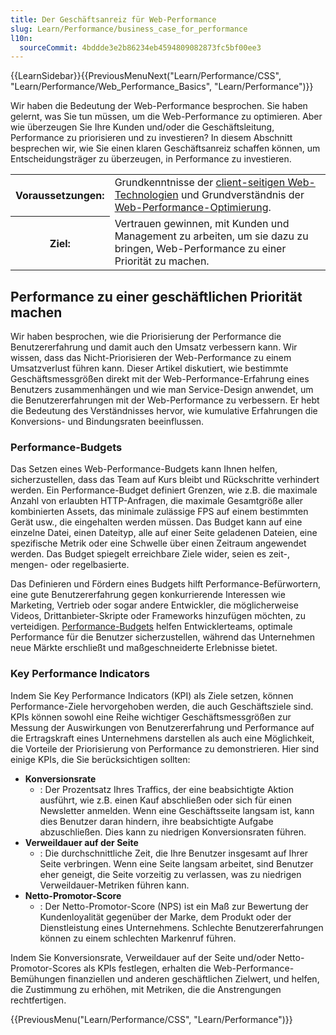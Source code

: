 ```yaml
---
title: Der Geschäftsanreiz für Web-Performance
slug: Learn/Performance/business_case_for_performance
l10n:
  sourceCommit: 4bddde3e2b86234eb4594809082873fc5bf00ee3
---
```


{{LearnSidebar}}{{PreviousMenuNext("Learn/Performance/CSS", "Learn/Performance/Web_Performance_Basics", "Learn/Performance")}}

Wir haben die Bedeutung der Web-Performance besprochen. Sie haben gelernt, was Sie tun müssen, um die Web-Performance zu optimieren. Aber wie überzeugen Sie Ihre Kunden und/oder die Geschäftsleitung, Performance zu priorisieren und zu investieren? In diesem Abschnitt besprechen wir, wie Sie einen klaren Geschäftsanreiz schaffen können, um Entscheidungsträger zu überzeugen, in Performance zu investieren.

<table>
  <tbody>
    <tr>
      <th scope="row">Voraussetzungen:</th>
      <td>
        Grundkenntnisse der
        <a href="/de/docs/Learn/Getting_started_with_the_web"
          >client-seitigen Web-Technologien</a
        > und Grundverständnis der
        <a href="/de/docs/Web/Performance">Web-Performance-Optimierung</a>.
      </td>
    </tr>
    <tr>
      <th scope="row">Ziel:</th>
      <td>
        Vertrauen gewinnen, mit Kunden und Management zu arbeiten, um sie dazu zu bringen, Web-Performance zu einer Priorität zu machen.
      </td>
    </tr>
  </tbody>
</table>

## Performance zu einer geschäftlichen Priorität machen

Wir haben besprochen, wie die Priorisierung der Performance die Benutzererfahrung und damit auch den Umsatz verbessern kann. Wir wissen, dass das Nicht-Priorisieren der Web-Performance zu einem Umsatzverlust führen kann. Dieser Artikel diskutiert, wie bestimmte Geschäftsmessgrößen direkt mit der Web-Performance-Erfahrung eines Benutzers zusammenhängen und wie man Service-Design anwendet, um die Benutzererfahrungen mit der Web-Performance zu verbessern. Er hebt die Bedeutung des Verständnisses hervor, wie kumulative Erfahrungen die Konversions- und Bindungsraten beeinflussen.

### Performance-Budgets

Das Setzen eines Web-Performance-Budgets kann Ihnen helfen, sicherzustellen, dass das Team auf Kurs bleibt und Rückschritte verhindert werden. Ein Performance-Budget definiert Grenzen, wie z.B. die maximale Anzahl von erlaubten HTTP-Anfragen, die maximale Gesamtgröße aller kombinierten Assets, das minimale zulässige FPS auf einem bestimmten Gerät usw., die eingehalten werden müssen. Das Budget kann auf eine einzelne Datei, einen Dateityp, alle auf einer Seite geladenen Dateien, eine spezifische Metrik oder eine Schwelle über einen Zeitraum angewendet werden. Das Budget spiegelt erreichbare Ziele wider, seien es zeit-, mengen- oder regelbasierte.

Das Definieren und Fördern eines Budgets hilft Performance-Befürwortern, eine gute Benutzererfahrung gegen konkurrierende Interessen wie Marketing, Vertrieb oder sogar andere Entwickler, die möglicherweise Videos, Drittanbieter-Skripte oder Frameworks hinzufügen möchten, zu verteidigen. [Performance-Budgets](/de/docs/Web/Performance/Performance_budgets) helfen Entwicklerteams, optimale Performance für die Benutzer sicherzustellen, während das Unternehmen neue Märkte erschließt und maßgeschneiderte Erlebnisse bietet.

### Key Performance Indicators

Indem Sie Key Performance Indicators (KPI) als Ziele setzen, können Performance-Ziele hervorgehoben werden, die auch Geschäftsziele sind. KPIs können sowohl eine Reihe wichtiger Geschäftsmessgrößen zur Messung der Auswirkungen von Benutzererfahrung und Performance auf die Ertragskraft eines Unternehmens darstellen als auch eine Möglichkeit, die Vorteile der Priorisierung von Performance zu demonstrieren. Hier sind einige KPIs, die Sie berücksichtigen sollten:

- **Konversionsrate**
  - : Der Prozentsatz Ihres Traffics, der eine beabsichtigte Aktion ausführt, wie z.B. einen Kauf abschließen oder sich für einen Newsletter anmelden. Wenn eine Geschäftsseite langsam ist, kann dies Benutzer daran hindern, ihre beabsichtigte Aufgabe abzuschließen. Dies kann zu niedrigen Konversionsraten führen.
- **Verweildauer auf der Seite**
  - : Die durchschnittliche Zeit, die Ihre Benutzer insgesamt auf Ihrer Seite verbringen. Wenn eine Seite langsam arbeitet, sind Benutzer eher geneigt, die Seite vorzeitig zu verlassen, was zu niedrigen Verweildauer-Metriken führen kann.
- **Netto-Promotor-Score**
  - : Der Netto-Promotor-Score (NPS) ist ein Maß zur Bewertung der Kundenloyalität gegenüber der Marke, dem Produkt oder der Dienstleistung eines Unternehmens. Schlechte Benutzererfahrungen können zu einem schlechten Markenruf führen.

Indem Sie Konversionsrate, Verweildauer auf der Seite und/oder Netto-Promotor-Scores als KPIs festlegen, erhalten die Web-Performance-Bemühungen finanziellen und anderen geschäftlichen Zielwert, und helfen, die Zustimmung zu erhöhen, mit Metriken, die die Anstrengungen rechtfertigen.

{{PreviousMenu("Learn/Performance/CSS", "Learn/Performance")}}
